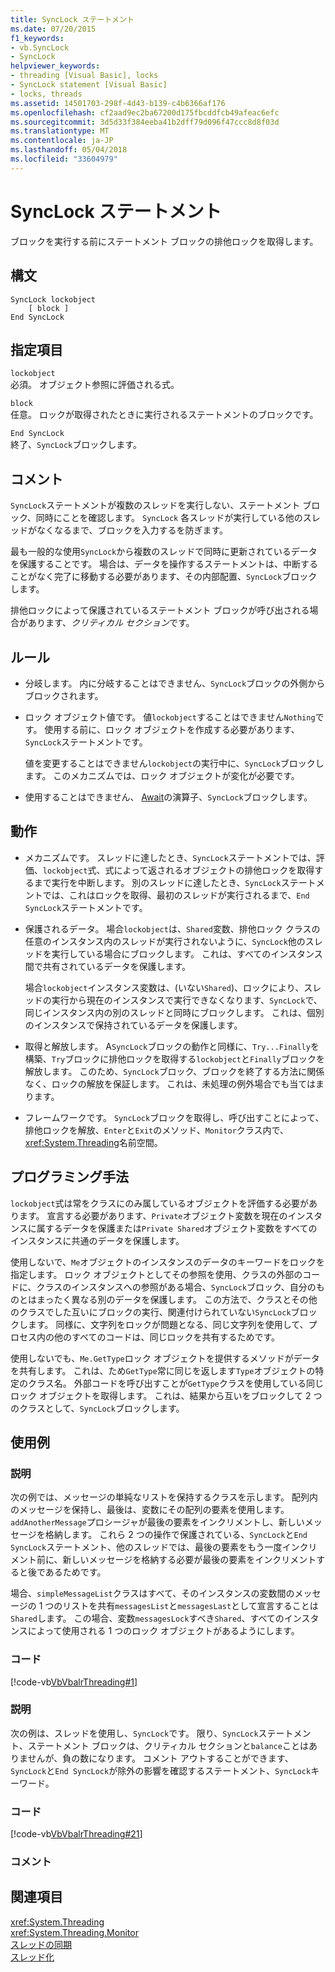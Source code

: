 ```yaml
---
title: SyncLock ステートメント
ms.date: 07/20/2015
f1_keywords:
- vb.SyncLock
- SyncLock
helpviewer_keywords:
- threading [Visual Basic], locks
- SyncLock statement [Visual Basic]
- locks, threads
ms.assetid: 14501703-298f-4d43-b139-c4b6366af176
ms.openlocfilehash: cf2aad9ec2ba67200d175fbcddfcb49afeac6efc
ms.sourcegitcommit: 3d5d33f384eeba41b2dff79d096f47ccc8d8f03d
ms.translationtype: MT
ms.contentlocale: ja-JP
ms.lasthandoff: 05/04/2018
ms.locfileid: "33604979"
---
```

# <a name="synclock-statement"></a>SyncLock ステートメント
ブロックを実行する前にステートメント ブロックの排他ロックを取得します。  
  
## <a name="syntax"></a>構文  
  
```  
SyncLock lockobject  
    [ block ]  
End SyncLock  
```  
  
## <a name="parts"></a>指定項目  
 `lockobject`  
 必須。 オブジェクト参照に評価される式。  
  
 `block`  
 任意。 ロックが取得されたときに実行されるステートメントのブロックです。  
  
 `End SyncLock`  
 終了、`SyncLock`ブロックします。  
  
## <a name="remarks"></a>コメント  
 `SyncLock`ステートメントが複数のスレッドを実行しない、ステートメント ブロック、同時にことを確認します。 `SyncLock` 各スレッドが実行している他のスレッドがなくなるまで、ブロックを入力するを防ぎます。  
  
 最も一般的な使用`SyncLock`から複数のスレッドで同時に更新されているデータを保護することです。 場合は、データを操作するステートメントは、中断することがなく完了に移動する必要があります、その内部配置、`SyncLock`ブロックします。  
  
 排他ロックによって保護されているステートメント ブロックが呼び出される場合があります、*クリティカル セクション*です。  
  
## <a name="rules"></a>ルール  
  
-   分岐します。 内に分岐することはできません、`SyncLock`ブロックの外側からブロックされます。  
  
-   ロック オブジェクト値です。 値`lockobject`することはできません`Nothing`です。 使用する前に、ロック オブジェクトを作成する必要があります、`SyncLock`ステートメントです。  
  
     値を変更することはできません`lockobject`の実行中に、`SyncLock`ブロックします。 このメカニズムでは、ロック オブジェクトが変化が必要です。  
  
-   使用することはできません、 [Await](../../../visual-basic/language-reference/operators/await-operator.md)の演算子、`SyncLock`ブロックします。  
  
## <a name="behavior"></a>動作  
  
-   メカニズムです。 スレッドに達したとき、`SyncLock`ステートメントでは、評価、`lockobject`式、式によって返されるオブジェクトの排他ロックを取得するまで実行を中断します。 別のスレッドに達したとき、`SyncLock`ステートメントでは、これはロックを取得、最初のスレッドが実行されるまで、`End SyncLock`ステートメントです。  
  
-   保護されるデータ。 場合`lockobject`は、`Shared`変数、排他ロック クラスの任意のインスタンス内のスレッドが実行されないように、`SyncLock`他のスレッドを実行している場合にブロックします。 これは、すべてのインスタンス間で共有されているデータを保護します。  
  
     場合`lockobject`インスタンス変数は、(いない`Shared`)、ロックにより、スレッドの実行から現在のインスタンスで実行できなくなります、`SyncLock`で、同じインスタンス内の別のスレッドと同時にブロックします。 これは、個別のインスタンスで保持されているデータを保護します。  
  
-   取得と解放します。 A`SyncLock`ブロックの動作と同様に、`Try...Finally`を構築、`Try`ブロックに排他ロックを取得する`lockobject`と`Finally`ブロックを解放します。 このため、`SyncLock`ブロック、ブロックを終了する方法に関係なく、ロックの解放を保証します。 これは、未処理の例外場合でも当てはまります。  
  
-   フレームワークです。 `SyncLock`ブロックを取得し、呼び出すことによって、排他ロックを解放、`Enter`と`Exit`のメソッド、`Monitor`クラス内で、<xref:System.Threading>名前空間。  
  
## <a name="programming-practices"></a>プログラミング手法  
 `lockobject`式は常をクラスにのみ属しているオブジェクトを評価する必要があります。 宣言する必要があります、`Private`オブジェクト変数を現在のインスタンスに属するデータを保護または`Private Shared`オブジェクト変数をすべてのインスタンスに共通のデータを保護します。  
  
 使用しないで、`Me`オブジェクトのインスタンスのデータのキーワードをロックを指定します。 ロック オブジェクトとしてその参照を使用、クラスの外部のコードに、クラスのインスタンスへの参照がある場合、`SyncLock`ブロック、自分のものとはまったく異なる別のデータを保護します。 この方法で、クラスとその他のクラスでした互いにブロックの実行、関連付けられていない`SyncLock`ブロックします。 同様に、文字列をロックが問題となる、同じ文字列を使用して、プロセス内の他のすべてのコードは、同じロックを共有するためです。  
  
 使用しないでも、`Me.GetType`ロック オブジェクトを提供するメソッドがデータを共有します。 これは、ため`GetType`常に同じを返します`Type`オブジェクトの特定のクラス名。 外部コードを呼び出すことが`GetType`クラスを使用している同じロック オブジェクトを取得します。 これは、結果から互いをブロックして 2 つのクラスとして、`SyncLock`ブロックします。  
  
## <a name="examples"></a>使用例  
  
### <a name="description"></a>説明  
 次の例では、メッセージの単純なリストを保持するクラスを示します。 配列内のメッセージを保持し、最後は、変数にその配列の要素を使用します。 `addAnotherMessage`プロシージャが最後の要素をインクリメントし、新しいメッセージを格納します。 これら 2 つの操作で保護されている、`SyncLock`と`End SyncLock`ステートメント、他のスレッドでは、最後の要素をもう一度インクリメント前に、新しいメッセージを格納する必要が最後の要素をインクリメントすると後であるためです。  
  
 場合、`simpleMessageList`クラスはすべて、そのインスタンスの変数間のメッセージの 1 つのリストを共有`messagesList`と`messagesLast`として宣言することは`Shared`します。 この場合、変数`messagesLock`すべき`Shared`、すべてのインスタンスによって使用される 1 つのロック オブジェクトがあるようにします。  
  
### <a name="code"></a>コード  
 [!code-vb[VbVbalrThreading#1](../../../visual-basic/language-reference/statements/codesnippet/VisualBasic/synclock-statement_1.vb)]  
  
### <a name="description"></a>説明  
 次の例は、スレッドを使用し、`SyncLock`です。 限り、`SyncLock`ステートメント、ステートメント ブロックは、クリティカル セクションと`balance`ことはありませんが、負の数になります。 コメント アウトすることができます、`SyncLock`と`End SyncLock`が除外の影響を確認するステートメント、`SyncLock`キーワード。  
  
### <a name="code"></a>コード  
 [!code-vb[VbVbalrThreading#21](../../../visual-basic/language-reference/statements/codesnippet/VisualBasic/synclock-statement_2.vb)]  
  
### <a name="comments"></a>コメント  
  
## <a name="see-also"></a>関連項目  
 <xref:System.Threading>  
 <xref:System.Threading.Monitor>  
 [スレッドの同期](../../programming-guide/concepts/threading/thread-synchronization.md)  
 [スレッド化](../../programming-guide/concepts/threading/index.md)
